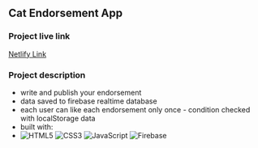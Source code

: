 ## Cat Endorsement App

### Project live link
[Netlify Link](https://endorsement-app.netlify.app/)

### Project description

- write and publish your endorsement
- data saved to firebase realtime database
- each user can like each endorsement only once - condition checked with localStorage data
- built with: 
- ![HTML5](https://img.shields.io/badge/html5-%23E34F26.svg?style=for-the-badge&logo=html5&logoColor=white)
![CSS3](https://img.shields.io/badge/css3-%231572B6.svg?style=for-the-badge&logo=css3&logoColor=white)
![JavaScript](https://img.shields.io/badge/javascript-%23323330.svg?style=for-the-badge&logo=javascript&logoColor=%23F7DF1E)
![Firebase](https://img.shields.io/badge/Firebase-039BE5?style=for-the-badge&logo=Firebase&logoColor=white)